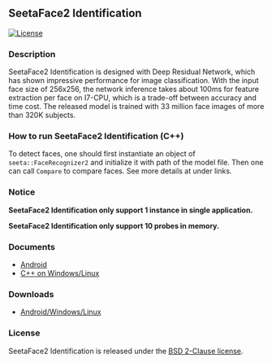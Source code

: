 ## SeetaFace2 Identification

[![License](https://img.shields.io/badge/license-BSD-blue.svg)](../LICENSE)

### Description
SeetaFace2 Identification is designed with Deep Residual Network, which has shown impressive performance for image classification. With the input face size of 256x256, the network inference takes about 100ms for feature extraction per face on I7-CPU, which is a trade-off between accuracy and time cost. The released model is trained with 33 million face images of more than 320K subjects.

### How to run SeetaFace2 Identification (C++)

To detect faces, one should first instantiate an object of `seeta::FaceRecognizer2` and initialize it with path of the model file. Then one can call `Compare` to compare faces. See more details at under links.

### Notice

**SeetaFace2 Identification only support 1 instance in single application.**

**SeetaFace2 Identification only support 10 probes in memory.**

### Documents

* [Android](../example/android/README.md)
* [C++ on Windows/Linux](../example/C++/README.md)

### Downloads

* [Android/Windows/Linux](../attachment/README.md)

### License

SeetaFace2 Identification is released under the [BSD 2-Clause license](../LICENSE).
